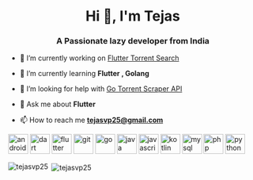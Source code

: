 <h1 align="center">Hi 👋, I'm Tejas</h1>
<h3 align="center">A Passionate lazy developer from India</h3>

- 🔭 I’m currently working on [Flutter Torrent Search](https://github.com/Tejasvp25/flutter-torrent-search)

- 🌱 I’m currently learning **Flutter , Golang**

- 🤝 I’m looking for help with [Go Torrent Scraper API](https://github.com/Tejasvp25/torr_scraper_golang)

- 💬 Ask me about **Flutter**

- 📫 How to reach me **tejasvp25@gmail.com**

<p align="left"><img src="https://devicons.github.io/devicon/devicon.git/icons/android/android-original-wordmark.svg" alt="android" width="40" height="40"/> <img src="https://www.vectorlogo.zone/logos/dartlang/dartlang-icon.svg" alt="dart" width="40" height="40"/> <img src="https://www.vectorlogo.zone/logos/flutterio/flutterio-icon.svg" alt="flutter" width="40" height="40"/> <img src="https://www.vectorlogo.zone/logos/git-scm/git-scm-icon.svg" alt="git" width="40" height="40"/> <img src="https://devicons.github.io/devicon/devicon.git/icons/go/go-original.svg" alt="go" width="40" height="40"/> <img src="https://devicons.github.io/devicon/devicon.git/icons/java/java-original-wordmark.svg" alt="java" width="40" height="40"/> <img src="https://devicons.github.io/devicon/devicon.git/icons/javascript/javascript-original.svg" alt="javascript" width="40" height="40"/> <img src="https://www.vectorlogo.zone/logos/kotlinlang/kotlinlang-icon.svg" alt="kotlin" width="40" height="40"/> <img src="https://devicons.github.io/devicon/devicon.git/icons/mysql/mysql-original-wordmark.svg" alt="mysql" width="40" height="40"/> <img src="https://devicons.github.io/devicon/devicon.git/icons/php/php-original.svg" alt="php" width="40" height="40"/> <img src="https://devicons.github.io/devicon/devicon.git/icons/python/python-original.svg" alt="python" width="40" height="40"/></p><p><img align="left" src="https://github-readme-stats.vercel.app/api/top-langs/?username=tejasvp25&layout=compact&hide=html" alt="tejasvp25" /></p>

<p>&nbsp;<img align="center" src="https://github-readme-stats.vercel.app/api?username=tejasvp25&show_icons=true" alt="tejasvp25" /></p>


